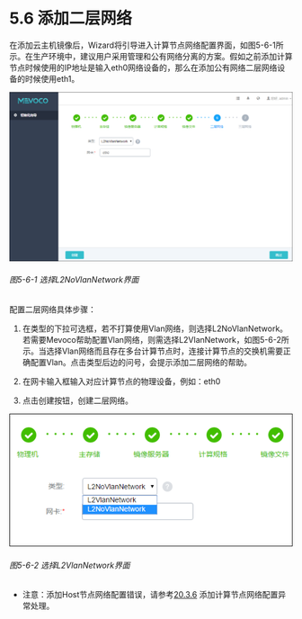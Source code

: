 # 5.6 添加二层网络

在添加云主机镜像后，Wizard将引导进入计算节点网络配置界面，如图5-6-1所示。在生产环境中，建议用户采用管理和公有网络分离的方案。假如之前添加计算节点时候使用的IP地址是输入eth0网络设备的，那么在添加公有网络二层网络设备的时候使用eth1。

![png](../images/5-6-1.png "图5-6-1 选择L2NoVlanNetwork界面")
###### 图5-6-1 选择L2NoVlanNetwork界面   

配置二层网络具体步骤：
1. 在类型的下拉可选框，若不打算使用Vlan网络，则选择L2NoVlanNetwork。若需要Mevoco帮助配置Vlan网络，则需选择L2VlanNetwork，如图5-6-2所示。当选择Vlan网络而且存在多台计算节点时，连接计算节点的交换机需要正确配置Vlan。点击类型后边的问号，会提示添加二层网络的帮助。

2. 在网卡输入框输入对应计算节点的物理设备，例如：eth0

3. 点击创建按钮，创建二层网络。

![png](../images/5-6-2.png "图5-6-2 选择L2VlanNetwork界面")
###### 图5-6-2 选择L2VlanNetwork界面  

* 注意：添加Host节点网络配置错误，请参考[20.3.6](/other-setting/change-host-password.md) 添加计算节点网络配置异常处理。
